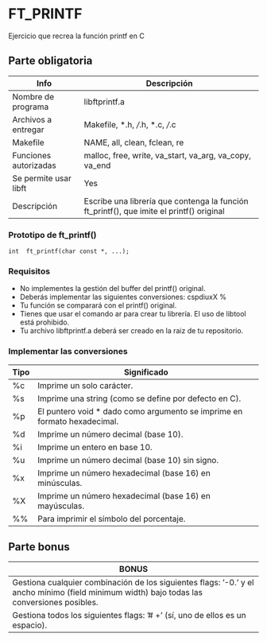 # FT_PRINTF
Ejercicio que recrea la función printf en C
## Parte obligatoria
|Info|Descripción|
|----|-----------|
|Nombre de programa|libftprintf.a|
|Archivos a entregar|Makefile, *.h, */*.h, *.c, */*.c|
|Makefile|NAME, all, clean, fclean, re|
|Funciones autorizadas|malloc, free, write, va_start, va_arg, va_copy, va_end|
|Se permite usar libft|Yes|
|Descripción|Escribe una librería que contenga la función ft_printf(), que imite el printf() original|
### Prototipo de ft_printf()
```
int  ft_printf(char const *, ...);
```
### Requisitos
- No implementes la gestión del buffer del printf() original.
- Deberás implementar las siguientes conversiones: cspdiuxX %
- Tu función se comparará con el printf() original.
- Tienes que usar el comando ar para crear tu librería. El uso de libtool está prohibido.
- Tu archivo libftprintf.a deberá ser creado en la raiz de tu repositorio.
### Implementar las conversiones
|Tipo|Significado|
|----|-----------|
|%c|Imprime un solo carácter.|
|%s|Imprime una string (como se define por defecto en C).|
|%p|El puntero void * dado como argumento se imprime en formato hexadecimal.|
|%d|Imprime un número decimal (base 10).|
|%i|Imprime un entero en base 10.|
|%u|Imprime un número decimal (base 10) sin signo.|
|%x|Imprime un número hexadecimal (base 16) en minúsculas.|
|%X|Imprime un número hexadecimal (base 16) en mayúsculas.|
|%%|Para imprimir el símbolo del porcentaje.|
## Parte bonus
|BONUS|
|-----|
|Gestiona cualquier combinación de los siguientes flags: ’-0.’ y el ancho mínimo (field minimum width) bajo todas las conversiones posibles.|
|Gestiona todos los siguientes flags: ’# +’ (sí, uno de ellos es un espacio).|

